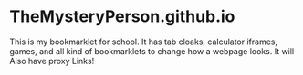 # TheMysteryPerson.github.io
This is my bookmarklet for school.
It has tab cloaks, calculator iframes, games, and all kind of bookmarklets to change how a webpage looks.
It will Also have proxy Links!

